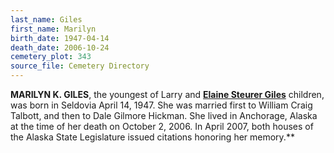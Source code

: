 ```yaml
---
last_name: Giles
first_name: Marilyn
birth_date: 1947-04-14
death_date: 2006-10-24
cemetery_plot: 343
source_file: Cemetery Directory
---
```

**MARILYN K. GILES**, the youngest of Larry and [**Elaine Steurer Giles**](./Giles_Elaine_Merle_Steurer.md)
children, was born in Seldovia April 14, 1947. She was married first to
William Craig Talbott, and then to Dale Gilmore Hickman. She lived in
Anchorage, Alaska at the time of her death on October 2, 2006. In April
2007, both houses of the Alaska State Legislature issued citations
honoring her memory.**



